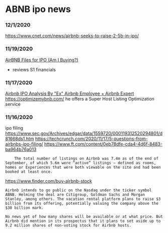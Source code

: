 
# ABNB ipo news


### 12/1/2020
https://www.cnet.com/news/airbnb-seeks-to-raise-2-5b-in-ipo/

### 11/19/2020
[AirBNB Files for IPO (Am I Buying?)](https://www.youtube.com/watch?v=OdgWGzLYQJw)
- reviews S1 financials


### 11/17/2020
[Airbnb IPO Analysis By "Ex" Airbnb Employee + Airbnb Expert](https://www.youtube.com/watch?v=Z0AF8BsJlpA)
https://optimizemybnb.com/
he offers a Super Host Listing Optimization service


### 11/16/2020
ipo filing
https://www.sec.gov/Archives/edgar/data/1559720/000119312520294801/d81668ds1.htm
https://techcrunch.com/2020/11/17/5-questions-from-airbnbs-ipo-filing/
https://www.ft.com/content/0eb78dfe-cda4-4d6f-8483-ba964b76a013
```
	The total number of listings on Airbnb was 7.4m as of the end of September, of which 5.6m were “active” listings — defined as rooms, homes or Experiences that were both viewable on the site and had been booked at least once. 
```
https://www.finder.com/buy-airbnb-stock
```
Airbnb intends to go public on the Nasdaq under the ticker symbol ABNB. Helming the deal are Citigroup, Goldman Sachs and Morgan Stanley, among others. The vacation rental platform plans to raise $3 billion from its offering, potentially valuing the company above the $30 billion mark.

No news yet of how many shares will be available or at what price. But Airbnb did mention in its prospectus that it plans to set aside up to 9.2 million shares of non-voting stock for Airbnb hosts.
```
